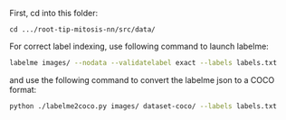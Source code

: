 First, cd into this folder:
```
cd .../root-tip-mitosis-nn/src/data/
```

For correct label indexing, use following command to launch labelme:
```bash
labelme images/ --nodata --validatelabel exact --labels labels.txt
```

and use the following command to convert the labelme json to a COCO format:
```bash
python ./labelme2coco.py images/ dataset-coco/ --labels labels.txt
```
